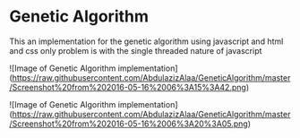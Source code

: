 # Genetic Algorithm
This an implementation for the genetic algorithm using javascript and html and css only problem is with the single threaded nature of javascript

![Image of Genetic Algorithm implementation]
(https://raw.githubusercontent.com/AbdulazizAlaa/GeneticAlgorithm/master/Screenshot%20from%202016-05-16%2006%3A15%3A42.png)


![Image of Genetic Algorithm implementation]
(https://raw.githubusercontent.com/AbdulazizAlaa/GeneticAlgorithm/master/Screenshot%20from%202016-05-16%2006%3A20%3A05.png)
